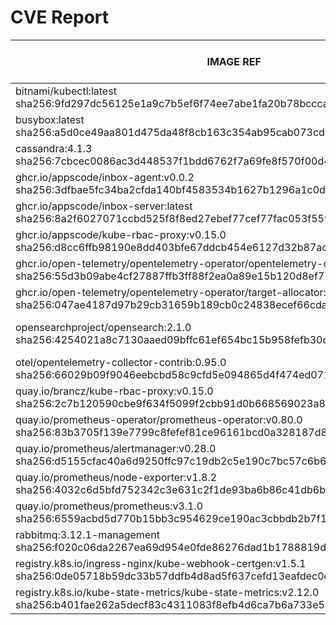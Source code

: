 # CVE Report
|                                                                        IMAGE REF                                                                        |        OS        | CRITICAL<BR>(OS, OTHER) | HIGH<BR>(OS, OTHER) | MEDIUM<BR>(OS, OTHER) | LOW<BR>(OS, OTHER) | UNKNOWN<BR>(OS, OTHER) |
|---------------------------------------------------------------------------------------------------------------------------------------------------------|------------------|-------------------------|---------------------|-----------------------|--------------------|------------------------|
| bitnami/kubectl:latest<br>sha256:9fd297dc56125e1a9c7b5ef6f74ee7abe1fa20b78bccca986b7422775baeea5c                                                       | debian 12.9      | 0, 0                    | 0, 2                | 0, 0                  | 0, 0               | 0, 0                   |
| busybox:latest<br>sha256:a5d0ce49aa801d475da48f8cb163c354ab95cab073cd3c138bd458fc8257fbf1                                                               |                  | 0, 0                    | 0, 0                | 0, 0                  | 0, 0               | 0, 0                   |
| cassandra:4.1.3<br>sha256:7cbcec0086ac3d448537f1bdd6762f7a69fe8f570f00d45f4f719f6c2cdd4d5c                                                              | ubuntu 22.04     | 0, 3                    | 0, 41               | 94, 35                | 30, 4              | 0, 0                   |
| ghcr.io/appscode/inbox-agent:v0.0.2<br>sha256:3dfbae5fc34ba2cfda140bf4583534b1627b1296a1c0d7f20fa3f2f812e68a51                                          | alpine 3.21.1    | 0, 0                    | **2**, 0            | 2, 3                  | 0, 0               | 2, 0                   |
| ghcr.io/appscode/inbox-server:latest<br>sha256:8a2f6027071ccbd525f8f8ed27ebef77cef77fac053f559633258c83432f2fa3                                         | ubuntu 22.04     | 0, 3                    | 0, 14               | 11, 29                | 4, 4               | 0, 0                   |
| ghcr.io/appscode/kube-rbac-proxy:v0.15.0<br>sha256:d8cc6ffb98190e8dd403bfe67ddcb454e6127d32b87acc237b3e5240f70a20fb                                     | debian 11.8      | 0, 2                    | 0, 7                | 0, 18                 | 0, 0               | 1, 0                   |
| ghcr.io/open-telemetry/opentelemetry-operator/opentelemetry-operator:0.110.0<br>sha256:55d3b09abe4cf27887ffb3ff88f2ea0a89e15b120d8ef77e7fd6fe5d3abffa35 |                  | 0, 1                    | 0, 1                | 0, 3                  | 0, 0               | 0, 0                   |
| ghcr.io/open-telemetry/opentelemetry-operator/target-allocator:main<br>sha256:047ae4187d97b29cb31659b189cb0c24838ecef66cda3f89f7d58cda91ab5606          |                  | 0, 0                    | 0, 0                | 0, 0                  | 0, 0               | 0, 0                   |
| opensearchproject/opensearch:2.1.0<br>sha256:4254021a8c7130aaed09bffc61ef654bc15b958fefb30c09be1d24956f9f8ed1                                           | amazon 2 (Karoo) | **11**, 3               | **261**, 55         | 192, 63               | 33, 10             | 0, 0                   |
| otel/opentelemetry-collector-contrib:0.95.0<br>sha256:66029b09f9046eebcbd58c9cfd5e094865d4f474ed071a5d7f0a3c1de9909993                                  |                  | 0, 3                    | 0, 9                | 0, 20                 | 0, 1               | 0, 0                   |
| quay.io/brancz/kube-rbac-proxy:v0.15.0<br>sha256:2c7b120590cbe9f634f5099f2cbb91d0b668569023a81505ca124a5c437e7663                                       | debian 11.8      | 0, 2                    | 0, 7                | 0, 18                 | 0, 0               | 1, 0                   |
| quay.io/prometheus-operator/prometheus-operator:v0.80.0<br>sha256:83b3705f139e7799c8fefef81ce96161bcd0a328187d829cf26836339d8802d7                      |                  | 0, 0                    | 0, 0                | 0, 1                  | 0, 0               | 0, 0                   |
| quay.io/prometheus/alertmanager:v0.28.0<br>sha256:d5155cfac40a6d9250ffc97c19db2c5e190c7bc57c6b67125c94903358f8c7d8                                      |                  | 0, 0                    | 0, 0                | 0, 6                  | 0, 0               | 0, 0                   |
| quay.io/prometheus/node-exporter:v1.8.2<br>sha256:4032c6d5bfd752342c3e631c2f1de93ba6b86c41db6b167b9a35372c139e7706                                      |                  | 0, 1                    | 0, 2                | 0, 5                  | 0, 0               | 0, 0                   |
| quay.io/prometheus/prometheus:v3.1.0<br>sha256:6559acbd5d770b15bb3c954629ce190ac3cbbdb2b7f1c30f0385c4e05104e218                                         |                  | 0, 0                    | 0, 2                | 0, 6                  | 0, 0               | 0, 0                   |
| rabbitmq:3.12.1-management<br>sha256:f020c06da2267ea69d954e0fde86276dad1b1788819d12ccb892e0f26bfe242a                                                   | ubuntu 22.04     | 0, 0                    | **2**, 0            | 106, 0                | 40, 0              | 0, 0                   |
| registry.k8s.io/ingress-nginx/kube-webhook-certgen:v1.5.1<br>sha256:0de05718b59dc33b57ddfb4d8ad5f637cefd13eafdec0e1579d782b3483c27c3                    | debian 12.8      | 0, 0                    | 0, 0                | 0, 3                  | 0, 0               | 0, 0                   |
| registry.k8s.io/kube-state-metrics/kube-state-metrics:v2.12.0<br>sha256:b401fae262a5decf83c4311083f8efb4d6ca7b6a733e57b95344cb8dccd14e11                | debian 11.9      | 0, 2                    | 0, 3                | 0, 8                  | 0, 0               | 1, 0                   |
